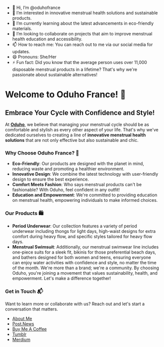 - 👋 Hi, I’m @oduhofrance
- 👀 I’m interested in innovative menstrual health solutions and sustainable products.
- 🌱 I’m currently learning about the latest advancements in eco-friendly materials.
- 💞️ I’m looking to collaborate on projects that aim to improve menstrual health education and accessibility.
- 📫 How to reach me: You can reach out to me via our social media for updates.
- 😄 Pronouns: She/Her
- ⚡ Fun fact: Did you know that the average person uses over 11,000 disposable menstrual products in a lifetime? That's why we're passionate about sustainable alternatives!

<!---
oduhofrance/oduhofrance is a ✨ special ✨ repository because its `README.md` (this file) appears on your GitHub profile.
You can click the Preview link to take a look at your changes.
--->

# Welcome to Oduho France! 🌟

## Embrace Your Cycle with Confidence and Style!

At **[Oduho](https://www.oduho.com)**, we believe that managing your menstrual cycle should be as comfortable and stylish as every other aspect of your life. That's why we've dedicated ourselves to creating a line of **innovative menstrual health solutions** that are not only effective but also sustainable and chic.

### Why Choose Oduho France? 🌿

- **Eco-Friendly**: Our products are designed with the planet in mind, reducing waste and promoting a healthier environment.
- **Innovative Design**: We combine the latest technology with user-friendly design to ensure the best experience.
- **Comfort Meets Fashion**: Who says menstrual products can't be fashionable? With Oduho, feel confident in any outfit!
- **Education and Empowerment**: We're committed to providing education on menstrual health, empowering individuals to make informed choices.

### Our Products 🛍️

- **Period Underwear**: Our collection features a variety of period underwear including thongs for light days, high-waist designs for extra comfort during heavy flow, and specific styles tailored for heavy flow days.
- **Menstrual Swimsuit**: Additionally, our menstrual swimwear line includes one-piece suits for a sleek fit, bikinis for those preferential beach days, and bathers designed for both women and teens, ensuring everyone can enjoy water activities with confidence and style, no matter the time of the month.
We're more than a brand; we're a community. By choosing Oduho, you're joining a movement that values sustainability, health, and empowerment. Let's make a difference together!

### Get in Touch 📬

Want to learn more or collaborate with us? Reach out and let's start a conversation that matters.

- [About Me](https://www.about.me/oduho)
- [Post.News](https://post.news/@/oduhofrance)
- [Buy Me A Coffee](https://www.buymeacoffee.com/oduho)
- [Tumblr](https://www.tumblr.com/oduho)
- [Merdium](https://medium.com/@oduho)


